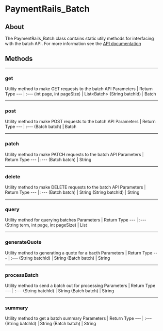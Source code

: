 # PaymentRails_Batch

## About
The PaymentRails_Batch class contains static utily methods for interfacing with the batch API. For more information see the [API documentation](http://docs.paymentrails.com/#payments)

## **Methods**
---
### **get**
Utility method to make GET requests to the batch API
Parameters | Return Type
--- | :---
(int page, int pageSize) | List\<Batch\>
(String batchId) | Batch

---
### **post**
Utility method to make POST requests to the batch API
Parameters | Return Type
--- | :---
(Batch batch) | Batch

---
### **patch**
Utility method to make PATCH requests to the batch API
Parameters | Return Type
--- | :---
(Batch batch) | String

---
### **delete**
Utility method to make DELETE requests to the batch API
Parameters | Return Type
--- | :---
(Batch batch) | String
(String batchId) | String

---
### **query**
Utility method for querying batches
Parameters | Return Type
--- | :---
(String term, int page, int pageSize) | List<Batch>

---
### **generateQuote**
Utility method to generating a quote for a bacth
Parameters | Return Type
--- | :---
(String batchId) | String
(Batch batch) | String

---
### **processBatch**
Utility method to send a batch out for processing
Parameters | Return Type
--- | :---
(String batchId) | String
(Batch batch) | String

---
### **summary**
Utility method to get a batch summary
Parameters | Return Type
--- | :---
(String batchId) | String
(Batch batch) | String